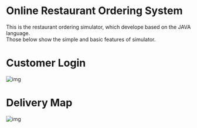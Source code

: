 # Online Restaurant Ordering System
This is the restaurant ordering simulator, which develope based on the JAVA language.  
Those below show the simple and basic features of simulator.

# Customer Login
![img](https://github.com/shirongzheng/CSC322-Online-Restaurant-Ordering-System/blob/master/GIF/CustomerLogin.gif)  

# Delivery Map
![img](https://github.com/shirongzheng/CSC322-Online-Restaurant-Ordering-System/blob/master/GIF/Map.gif)
